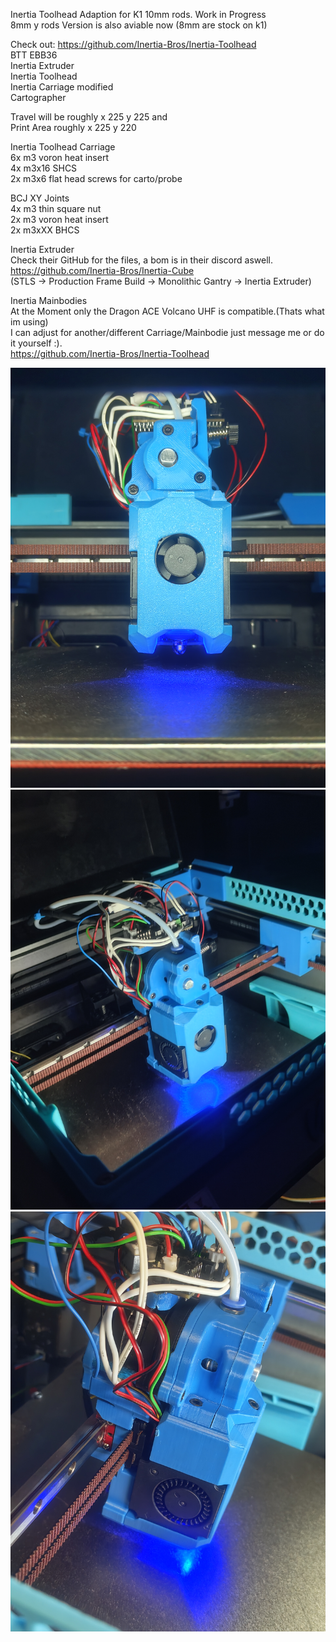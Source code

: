 Inertia Toolhead Adaption for K1 10mm rods. Work in Progress <br>
8mm y rods Version is also aviable now (8mm are stock on k1)<br>


Check out: https://github.com/Inertia-Bros/Inertia-Toolhead <br>
BTT EBB36 <br>
Inertia Extruder <br>
Inertia Toolhead <br>
Inertia Carriage modified <br>
Cartographer<br>

Travel will be roughly x 225 y 225 and <br>
Print Area roughly x 225 y 220 <br>

Inertia Toolhead Carriage<br>
6x m3 voron heat insert<br>
4x m3x16 SHCS<br>
2x m3x6 flat head screws for carto/probe<br>

BCJ XY Joints<br>
4x m3 thin square nut<br>
2x m3 voron heat insert<br>
2x m3xXX BHCS<br>

Inertia Extruder<br>
Check their GitHub for the files, a bom is in their discord aswell.<br>
https://github.com/Inertia-Bros/Inertia-Cube<br>
(STLS -> Production Frame Build -> Monolithic Gantry -> Inertia Extruder)<br>

Inertia Mainbodies<br>
At the Moment only the Dragon ACE Volcano UHF is compatible.(Thats what im using)<br>
I can adjust for another/different Carriage/Mainbodie just message me or do it yourself :). <br>
https://github.com/Inertia-Bros/Inertia-Toolhead<br>

![K1 Inertia Toolhead](https://github.com/Sesaita/BabyK1/blob/main/WIP%20Inertia%20Toolhead%20K1/K1%20Inertia%20Toolhead%201.jpg) 
![K1 Inertia Toolhead](https://github.com/Sesaita/BabyK1/blob/main/WIP%20Inertia%20Toolhead%20K1/K1%20Inertia%20Toolhead%202.jpg) 
![K1 Inertia Toolhead](https://github.com/Sesaita/BabyK1/blob/main/WIP%20Inertia%20Toolhead%20K1/K1%20Inertia%20Toolhead%203.jpg) 
